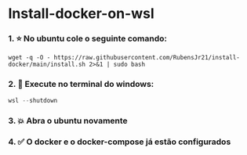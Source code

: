# Install-docker-on-wsl
### 1. :star: No ubuntu cole o seguinte comando:
```shell
wget -q -O - https://raw.githubusercontent.com/RubensJr21/install-docker/main/install.sh 2>&1 | sudo bash
```
### 2. :star2: Execute no terminal do windows:
```powershell
wsl --shutdown
```
### 3. :boom: Abra o ubuntu novamente

### 4. :white_check_mark: O docker e o docker-compose já estão configurados
